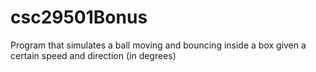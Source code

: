 # csc29501Bonus
Program that simulates a ball moving and bouncing inside a box given a certain speed and direction (in degrees)
